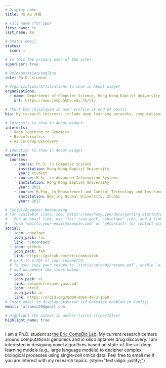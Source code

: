 ```yaml
---
# Display name
title: Yu Xu 许煜

# Full name (for SEO)
first_name: Yu
last_name: Xu

# Status emoji
status:
  icon: ☕️

# Is this the primary user of the site?
superuser: true

# Role/position/tagline
role: Ph.D. student

# Organizations/Affiliations to show in About widget
organizations:
  - name: Department of Computer Science, Hong Kong Baptist University
    url: https://www.comp.hkbu.edu.hk/v1/

# Short bio (displayed in user profile at end of posts)
bio: My research interests include deep learning networks, computational genomics, and AI in drug discovery.

# Interests to show in About widget
interests:
  - Deep learning in Genomics
  - Bioinformatics
  - AI in Drug Discovery

# Education to show in About widget
education:
  courses:
    - course: Ph.D. in Computer Science
      institution: Hong Kong Baptist University
      year: student
    - course: M.Sc. in Advanced Information Systems
      institution: Hong Kong Baptist University
      year: 2021
    - course: B.Eng. in Measurement and Control Technology and Instrument
      institution: Beijing Normal University, Zhuhai
      year: 2017

# Social/Academic Networking
# For available icons, see: https://wowchemy.com/docs/getting-started/page-builder/#icons
#   For an email link, use "fas" icon pack, "envelope" icon, and a link in the
#   form "mailto:your-email@example.com" or "/#contact" for contact widget.
social:
  - icon: envelope
    icon_pack: fas
    link: '/#contact'
  - icon: github
    icon_pack: fab
    link: https://github.com/ericcombiolab
  # Link to a PDF of your resume/CV.
  # To use: copy your resume to `static/uploads/resume.pdf`, enable `ai` icons in `params.yaml`,
  # and uncomment the lines below.
  - icon: cv
    icon_pack: ai
    link: uploads/resume_yuxu.pdf
  - icon: orcid
    icon_pack: ai
    link: https://orcid.org/0009-0005-4873-1659
# Enter email to display Gravatar (if Gravatar enabled in Config)
email: 'allanxu20@gmail.com'

# Highlight the author in author lists? (true/false)
highlight_name: true
---
```


I am a Ph.D. student at [the Eric CompBio Lab](https://www.comp.hkbu.edu.hk/v1/?page=profile&id=ericluzhang). My current research centers around computational genomics and *in silico* aptamer drug discovery. I am interested in designing novel algorithms based on state-of-the-art deep learning models (e.g., large language models) to decipher complex biological processes using single-cell omics data. Feel free to email me if you are interest with my research topics.
{style="text-align: justify;"}
